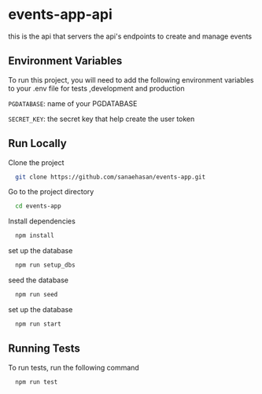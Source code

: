 # events-app-api

this is the api that servers the api's endpoints to create and manage events

## Environment Variables

To run this project, you will need to add the following environment variables to your .env file for tests ,development and production

`PGDATABASE`: name of your PGDATABASE

`SECRET_KEY`: the secret key that help create the user token

## Run Locally

Clone the project

```bash
  git clone https://github.com/sanaehasan/events-app.git
```

Go to the project directory

```bash
  cd events-app
```

Install dependencies

```bash
  npm install
```

set up the database

```bash
  npm run setup_dbs
```

seed the database

```bash
  npm run seed
```

set up the database

```bash
  npm run start
```

## Running Tests

To run tests, run the following command

```bash
  npm run test
```

